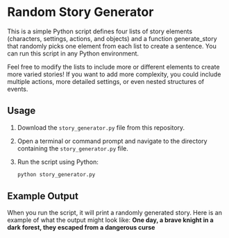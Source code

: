# Random Story Generator

This is a simple Python script defines four lists of story elements (characters, settings, actions, and objects) and a function generate_story that randomly picks one element from each list to create a sentence. You can run this script in any Python environment.

Feel free to modify the lists to include more or different elements to create more varied stories! If you want to add more complexity, you could include multiple actions, more detailed settings, or even nested structures of events.

## Usage

1. Download the `story_generator.py` file from this repository.
2. Open a terminal or command prompt and navigate to the directory containing the `story_generator.py` file.
3. Run the script using Python:

    ```bash
    python story_generator.py
    ```

## Example Output

When you run the script, it will print a randomly generated story. Here is an example of what the output might look like: **One day, a brave knight in a dark forest, they escaped from a dangerous curse**


